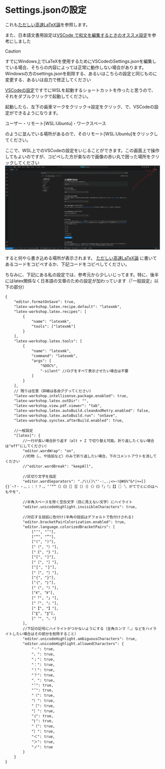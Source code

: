 # Settings.jsonの設定
これも[ただしい高速LaTeX論](https://qiita.com/JyJyJcr/items/69769c88eea9d0dae152#latex-workshop%E3%81%AE%E8%A8%AD%E5%AE%9A)を参照します。

また、日本語文書用設定は[VSCode で和文を編集するときのオススメ設定](https://qiita.com/Yarakashi_Kikohshi/items/cd823b4432cf23136285)を参考にしました

>[!CAUTION]
>すでにWindows上でLaTeXを使用するためにVSCodeのSettings.jsonを編集している場合、そちらの内容によっては正常に動作しない場合があります。
>Windowsの方のsettings.jsonを削除する、あるいはこちらの設定と同じものに変更する、あるいは自力で修正してください


[VSCodeの設定](VSCode.md)ですでにWSLを起動するショートカットを作ったと思うので、それをダブルクリックで起動してください。

起動したら、左下の歯車マークをクリック→設定をクリック、で、VSCodeの設定ができるようになります。

ユーザー・リモート[WSL:Ubuntu]・ワークスペース

のように並んでいる場所があるので、そのリモート[WSL:Ubuntu]をクリックしてください。

ここで、WSL上でのVSCodeの設定をいじることができます。この画面上で操作してもよいのですが、コピペした方が楽なので画像の赤い丸で囲った場所をクリックしてください
![settings.jsonを開く](settings.png)

すると何やら書き込める場所が表示されます。
[ただしい高速LaTeX論](https://qiita.com/JyJyJcr/items/69769c88eea9d0dae152#latex-workshop%E3%81%AE%E8%A8%AD%E5%AE%9A)
に書いてあるコードをコピペするか、下記コードをコピペしてください。

ちなみに、下記にある私の設定では、参考元から少しいじってます。特に、後半にはlatex関係なく日本語の文章のための設定が加わっています（『一般設定』以下の部分）
```
{
    "editor.formatOnSave": true,
    "latex-workshop.latex.recipe.default": "latexmk",
    "latex-workshop.latex.recipes": [
        {
            "name": "latexmk",
            "tools": ["latexmk"]
        }
    ],
    "latex-workshop.latex.tools": [
        {
            "name": "latexmk",
            "command": "latexmk",
            "args": [
                "%DOC%",
                "-silent" //ログをすべて表示させたい場合は不要
            ]
        }
    ],
    // 残りは任意（詳細は各自ググってください）
    "latex-workshop.intellisense.package.enabled": true,
    "latex-workshop.latex.outDir": "",
    "latex-workshop.view.pdf.viewer": "tab",
    "latex-workshop.latex.autoBuild.cleanAndRetry.enabled": false,
    "latex-workshop.latex.autoBuild.run": "onSave",
    "latex-workshop.synctex.afterBuild.enabled": true,

    //一般設定
    "[latex]": {
        //一行が長い場合折り返す（alt + Z で切り替え可能。折り返したくない場合は"off"にしてください）
        "editor.wordWrap": "on",
        //約物（。、や括弧など）のみで折り返したい場合、下のコメントアウトを消してください
        //"editor.wordBreak": "keepAll",

        //区切り文字を指定
        "editor.wordSeparators": "./\\()\"'-:,.;<>~!@#$%^&*|+=[]{}`~?゠・，、；：！？．。‘’“”（）｟｠［］〚〛〔〕｛｝〈〉《》「」『』【】〖〗〝〟がてでとにのはへもやを",

        //半角スペースを除く空白文字（目に見えない文字）にハイライト
        "editor.unicodeHighlight.invisibleCharacters": true,

        //対応する括弧に色付け(半角の括弧はデフォルトで色付けされる)
        "editor.bracketPairColorization.enabled": true,
        "editor.language.colorizedBracketPairs": [
            ["‘", "’"],
            ["“", "”"],
            ["(", ")"],
            ["（", "）"],
            ["｟", "｠"],
            ["[", "]"],
            ["［", "］"],
            ["〚", "〛"],
            ["〔", "〕"],
            ["{", "}"],
            ["｛", "｝"],
            ["〈", "〉"],
            ["《", "》"],
            ["「", "」"],
            ["『", "』"],
            ["【", "】"],
            ["〖", "〗"],
            ["〝", "〟"]
        ],
        //下記の記号にハイライトがつかないようにする（全角カンマ『，』などをハイライトしたい場合はその部分を削除すること）
        "editor.unicodeHighlight.ambiguousCharacters": true,
        "editor.unicodeHighlight.allowedCharacters": {
            "゠": true,
            "，": true,
            "；": true,
            "：": true,
            "！": true,
            "？": true,
            "．": true,
            "‘": true,
            "’": true,
            "（": true,
            "）": true,
            "［": true,
            "］": true,
            "｛": true,
            "｝": true,
            "〔": true,
            "〕": true,
            "＜": true,
            "＞": true,
            "ノ": true
        }
    }
}
```
